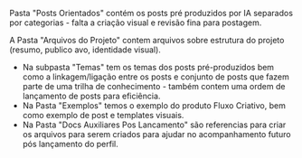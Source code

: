 Pasta "Posts Orientados" contém os posts pré produzidos por IA separados por categorias - falta a criação visual e revisão fina para postagem.

A Pasta "Arquivos do Projeto" contem arquivos sobre estrutura do projeto (resumo, publico avo, identidade visual). 
- Na subpasta "Temas" tem os temas dos posts pré-produzidos bem como a linkagem/ligação entre os posts e conjunto de posts que fazem parte de uma trilha de conhecimento - também contem uma ordem de lançamento de posts para eficiência.
- Na Pasta "Exemplos" temos o exemplo do produto Fluxo Criativo, bem como exemplo de post e templates visuais.
- Na Pasta "Docs Auxiliares Pos Lancamento" são referencias para criar os arquivos para serem criados para ajudar no acompanhamento futuro pós lançamento do perfil.

